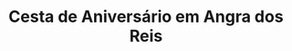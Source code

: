 ---
title: "Cesta de Aniversário em Angra dos Reis"
description: "Comemore aniversários de forma especial em Angra dos Reis com cestas personalizadas. Recheadas de delícias e presentes que encantam e agradam a todos."
layout: "home.html"
permalink: "/cesta-de-aniversario-em-angra-dos-reis/"
---